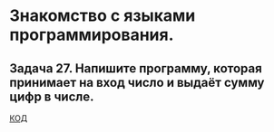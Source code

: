 # Знакомство с языками программирования.

## Задача 27. Напишите программу, которая принимает на вход число и выдаёт сумму цифр в числе.

[КОД](Program.cs)